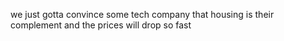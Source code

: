 we just gotta convince some tech company that housing is their complement and the prices will drop so fast

